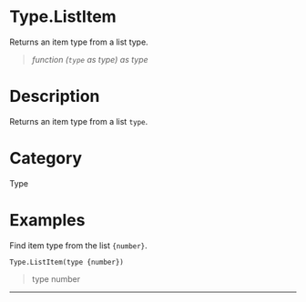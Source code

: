 ﻿# Type.ListItem
Returns an item type from a list type.
> _function (<code>type</code> as type) as type_
# Description 
Returns an item type from a list <code>type</code>.

# Category 
Type
# Examples 
Find item type from the list <code>{number}</code>.
```
Type.ListItem(type {number})
```
> type number 
***
